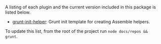 A listing of each plugin and the current version included in this package is listed below.
                                              
+ [grunt-init-helper](https://github.com/assemble/grunt-init-helper): Grunt init template for creating Assemble helpers.                 

To update this list, from the root of the project run `node docs/repos && grunt`.

